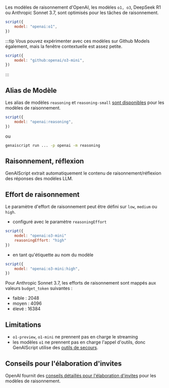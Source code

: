 Les modèles de raisonnement d'OpenAI, les modèles `o1, o3`, DeepSeek R1 ou Anthropic Sonnet 3.7, sont optimisés pour les tâches de raisonnement.

```js
script({
    model: "openai:o1",
})
```

:::tip
Vous pouvez expérimenter avec ces modèles sur Github Models également, mais la fenêtre contextuelle est assez petite.

```js
script({
    model: "github:openai/o3-mini",
})
```
:::

## Alias de Modèle

Les alias de modèles `reasoning` et `reasoning-small` [sont disponibles](../../../reference/reference/scripts/model-aliases/) pour les modèles de raisonnement.

```js
script({
    model: "openai:reasoning",
})
```

ou

```sh
genaiscript run ... -p openai -m reasoning
```

## Raisonnement, réflexion

GenAIScript extrait automatiquement le contenu de raisonnement/réflexion des réponses des modèles LLM.

## Effort de raisonnement

Le paramètre d'effort de raisonnement peut être défini sur `low`, `medium` ou `high`.

* configuré avec le paramètre `reasoningEffort`

```js 'reasoningEffort: "high"'
script({
    model: "openai:o3-mini"
    reasoningEffort: "high"
})
```

* en tant qu'étiquette au nom du modèle

```js 'openai:o3-mini:high'
script({
    model: "openai:o3-mini:high",
})
```

Pour Anthropic Sonnet 3.7, les efforts de raisonnement sont mappés aux valeurs `budget_token` suivantes :

* faible : 2048
* moyen : 4096
* élevé : 16384

## Limitations

* `o1-preview`, `o1-mini` ne prennent pas en charge le streaming
* les modèles `o1` ne prennent pas en charge l'appel d'outils, donc GenAIScript utilise des [outils de secours](../../../reference/reference/scripts/tools/).

## Conseils pour l'élaboration d'invites

OpenAI fournit des [conseils détaillés pour l'élaboration d'invites](https://platform.openai.com/docs/guides/reasoning#advice-on-prompting)
pour les modèles de raisonnement.